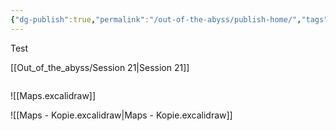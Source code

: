 ```yaml
---
{"dg-publish":true,"permalink":"/out-of-the-abyss/publish-home/","tags":["gardenEntry"],"dgHomeLink":true,"dgShowBacklinks":true,"dgShowLocalGraph":true}
---
```


Test

[[Out_of_the_abyss/Session 21\|Session 21]]

```

```


<style> .container {font-family: sans-serif; text-align: center;} .button-wrapper button {z-index: 1;height: 40px; width: 100px; margin: 10px;padding: 5px;} .excalidraw .App-menu_top .buttonList { display: flex;} .excalidraw-wrapper { height: 800px; margin: 50px; position: relative;} :root[dir="ltr"] .excalidraw .layer-ui__wrapper .zen-mode-transition.App-menu_bottom--transition-left {transform: none;} </style><script src="https://cdn.jsdelivr.net/npm/react@17/umd/react.production.min.js"></script><script src="https://cdn.jsdelivr.net/npm/react-dom@17/umd/react-dom.production.min.js"></script><script type="text/javascript" src="https://cdn.jsdelivr.net/npm/@excalidraw/excalidraw@0/dist/excalidraw.production.min.js"></script><div id="Publish_Home_2024-03-16_2202.56.excalidraw.md1"></div><script>(function(){const InitialData={"type":"excalidraw","version":2,"source":"https://github.com/zsviczian/obsidian-excalidraw-plugin/releases/tag/2.0.17","elements":[{"type":"freedraw","version":82,"versionNonce":60299728,"isDeleted":false,"id":"jkWMn-ZKHq98ldqbT5BqH","fillStyle":"solid","strokeWidth":2,"strokeStyle":"solid","roughness":1,"opacity":100,"angle":0,"x":-74,"y":-361.2421875,"strokeColor":"#1e1e1e","backgroundColor":"transparent","width":79,"height":89,"seed":1298051376,"groupIds":[],"frameId":null,"roundness":null,"boundElements":[],"updated":1710622983655,"link":null,"locked":false,"points":[[0,0],[-1,0],[-6,-2],[-16,-3],[-21,-3],[-25,-3],[-29,-3],[-33,-2],[-37,0],[-40,3],[-42,5],[-44,7],[-44,8],[-46,11],[-46,13],[-47,16],[-47,18],[-47,21],[-47,24],[-46,26],[-45,28],[-41,31],[-38,34],[-34,36],[-24,41],[-22,43],[-18,46],[-17,46],[-11,51],[-7,54],[-4,57],[-1,61],[1,65],[1,66],[1,68],[1,71],[0,74],[-1,76],[-3,79],[-5,81],[-8,83],[-10,84],[-13,85],[-17,86],[-22,86],[-25,86],[-29,86],[-34,85],[-36,83],[-36,82],[-37,80],[-39,74],[-40,69],[-40,58],[-40,47],[-39,43],[-38,41],[-37,41],[-36,41],[-32,41],[-27,41],[-13,41],[-5,41],[4,41],[23,38],[31,34],[32,32],[32,30],[32,27],[32,19],[29,11],[24,5],[19,0],[18,0],[17,0],[16,0],[15,0],[13,0],[12,0],[10,0],[10,0]],"lastCommittedPoint":null,"simulatePressure":true,"pressures":[]},{"type":"freedraw","version":21,"versionNonce":862738384,"isDeleted":false,"id":"uu-b0I5VvRjng73csA-kD","fillStyle":"solid","strokeWidth":2,"strokeStyle":"solid","roughness":1,"opacity":100,"angle":0,"x":-17,"y":-359.2421875,"strokeColor":"#1e1e1e","backgroundColor":"transparent","width":48,"height":41,"seed":1857963312,"groupIds":[],"frameId":null,"roundness":null,"boundElements":[],"updated":1710622985153,"link":null,"locked":false,"points":[[0,0],[0,3],[0,5],[0,14],[-2,27],[-4,33],[-4,34],[-4,36],[-4,37],[-4,38],[-4,40],[-4,41],[-2,41],[1,41],[6,41],[13,41],[29,41],[42,41],[44,41],[44,41]],"lastCommittedPoint":null,"simulatePressure":true,"pressures":[]},{"type":"freedraw","version":32,"versionNonce":193533904,"isDeleted":false,"id":"DtOPy7bgASBw10A2ZiY0W","fillStyle":"solid","strokeWidth":2,"strokeStyle":"solid","roughness":1,"opacity":100,"angle":0,"x":18,"y":-354.2421875,"strokeColor":"#1e1e1e","backgroundColor":"transparent","width":6,"height":54,"seed":749774640,"groupIds":[],"frameId":null,"roundness":null,"boundElements":[],"updated":1710622986361,"link":null,"locked":false,"points":[[0,0],[-1,0],[-2,0],[-2,3],[-3,7],[-3,9],[-4,11],[-4,13],[-6,21],[-6,23],[-6,24],[-6,28],[-6,29],[-6,30],[-6,33],[-6,35],[-6,36],[-6,37],[-6,38],[-6,39],[-6,40],[-6,42],[-6,43],[-6,44],[-6,46],[-6,47],[-6,49],[-6,50],[-6,51],[-6,54],[-6,54]],"lastCommittedPoint":null,"simulatePressure":true,"pressures":[]},{"id":"txmCmJmLzIQVcMeOpy5G1","type":"image","x":-92.5,"y":-481.86328125,"width":99,"height":99,"angle":0,"strokeColor":"transparent","backgroundColor":"transparent","fillStyle":"solid","strokeWidth":2,"strokeStyle":"solid","roughness":1,"opacity":100,"groupIds":[],"frameId":null,"roundness":null,"seed":878148400,"version":122,"versionNonce":938447664,"isDeleted":false,"boundElements":null,"updated":1710623426836,"link":null,"locked":false,"status":"pending","fileId":"8082bca23ff5714a0c71a15393c290c3313fa8c0","scale":[1,1]}],"appState":{"theme":"light","viewBackgroundColor":"#ffffff","currentItemStrokeColor":"#1e1e1e","currentItemBackgroundColor":"transparent","currentItemFillStyle":"solid","currentItemStrokeWidth":2,"currentItemStrokeStyle":"solid","currentItemRoughness":1,"currentItemOpacity":100,"currentItemFontFamily":1,"currentItemFontSize":20,"currentItemTextAlign":"left","currentItemStartArrowhead":null,"currentItemEndArrowhead":"arrow","scrollX":309.75,"scrollY":558.12109375,"zoom":{"value":2},"currentItemRoundness":"round","gridSize":null,"gridColor":{"Bold":"#C9C9C9FF","Regular":"#EDEDEDFF"},"currentStrokeOptions":null,"previousGridSize":null,"frameRendering":{"enabled":true,"clip":true,"name":true,"outline":true}},"files":{}};InitialData.scrollToContent=true;App=()=>{const e=React.useRef(null),t=React.useRef(null),[n,i]=React.useState({width:void 0,height:void 0});return React.useEffect(()=>{i({width:t.current.getBoundingClientRect().width,height:t.current.getBoundingClientRect().height});const e=()=>{i({width:t.current.getBoundingClientRect().width,height:t.current.getBoundingClientRect().height})};return window.addEventListener("resize",e),()=>window.removeEventListener("resize",e)},[t]),React.createElement(React.Fragment,null,React.createElement("div",{className:"excalidraw-wrapper",ref:t},React.createElement(ExcalidrawLib.Excalidraw,{ref:e,width:n.width,height:n.height,initialData:InitialData,viewModeEnabled:!0,zenModeEnabled:!0,gridModeEnabled:!1})))},excalidrawWrapper=document.getElementById("Publish_Home_2024-03-16_2202.56.excalidraw.md1");ReactDOM.render(React.createElement(App),excalidrawWrapper);})();</script>

![[Maps.excalidraw]]

![[Maps - Kopie.excalidraw\|Maps - Kopie.excalidraw]]